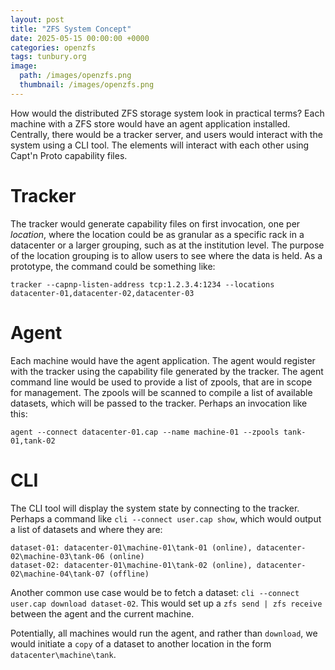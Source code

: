 ```yaml
---
layout: post
title: "ZFS System Concept"
date: 2025-05-15 00:00:00 +0000
categories: openzfs
tags: tunbury.org
image:
  path: /images/openzfs.png
  thumbnail: /images/openzfs.png
---
```



How would the distributed ZFS storage system look in practical terms? Each machine with a ZFS store would have an agent application installed. Centrally, there would be a tracker server, and users would interact with the system using a CLI tool. The elements will interact with each other using Capt'n Proto capability files.

# Tracker

The tracker would generate capability files on first invocation, one per _location_, where the location could be as granular as a specific rack in a datacenter or a larger grouping, such as at the institution level. The purpose of the location grouping is to allow users to see where the data is held. As a prototype, the command could be something like:

```
tracker --capnp-listen-address tcp:1.2.3.4:1234 --locations datacenter-01,datacenter-02,datacenter-03
```

# Agent

Each machine would have the agent application. The agent would register with the tracker using the capability file generated by the tracker. The agent command line would be used to provide a list of zpools, that are in scope for management. The zpools will be scanned to compile a list of available datasets, which will be passed to the tracker. Perhaps an invocation like this:

```
agent --connect datacenter-01.cap --name machine-01 --zpools tank-01,tank-02
```

# CLI

The CLI tool will display the system state by connecting to the tracker. Perhaps a command like `cli --connect user.cap show`, which would output a list of datasets and where they are:

```
dataset-01: datacenter-01\machine-01\tank-01 (online), datacenter-02\machine-03\tank-06 (online)
dataset-02: datacenter-01\machine-01\tank-02 (online), datacenter-02\machine-04\tank-07 (offline)
```

Another common use case would be to fetch a dataset: `cli --connect user.cap download dataset-02`. This would set up a `zfs send | zfs receive` between the agent and the current machine.

Potentially, all machines would run the agent, and rather than `download`, we would initiate a `copy` of a dataset to another location in the form `datacenter\machine\tank`.

